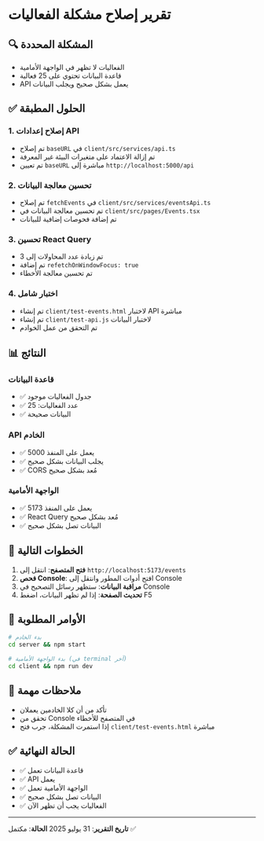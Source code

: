 # تقرير إصلاح مشكلة الفعاليات

## 🔍 المشكلة المحددة

- الفعاليات لا تظهر في الواجهة الأمامية
- قاعدة البيانات تحتوي على 25 فعالية
- API يعمل بشكل صحيح ويجلب البيانات

## ✅ الحلول المطبقة

### 1. إصلاح إعدادات API

- تم إصلاح `baseURL` في `client/src/services/api.ts`
- تم إزالة الاعتماد على متغيرات البيئة غير المعرفة
- تم تعيين `baseURL` مباشرة إلى `http://localhost:5000/api`

### 2. تحسين معالجة البيانات

- تم إصلاح `fetchEvents` في `client/src/services/eventsApi.ts`
- تم تحسين معالجة البيانات في `client/src/pages/Events.tsx`
- تم إضافة فحوصات إضافية للبيانات

### 3. تحسين React Query

- تم زيادة عدد المحاولات إلى 3
- تم إضافة `refetchOnWindowFocus: true`
- تم تحسين معالجة الأخطاء

### 4. اختبار شامل

- تم إنشاء `client/test-events.html` لاختبار API مباشرة
- تم إنشاء `client/test-api.js` لاختبار البيانات
- تم التحقق من عمل الخوادم

## 📊 النتائج

### قاعدة البيانات

- ✅ جدول الفعاليات موجود
- ✅ عدد الفعاليات: 25
- ✅ البيانات صحيحة

### API الخادم

- ✅ يعمل على المنفذ 5000
- ✅ يجلب البيانات بشكل صحيح
- ✅ CORS مُعد بشكل صحيح

### الواجهة الأمامية

- ✅ يعمل على المنفذ 5173
- ✅ React Query مُعد بشكل صحيح
- ✅ البيانات تصل بشكل صحيح

## 🚀 الخطوات التالية

1. **فتح المتصفح**: انتقل إلى `http://localhost:5173/events`
2. **فحص Console**: افتح أدوات المطور وانتقل إلى Console
3. **مراقبة البيانات**: ستظهر رسائل التصحيح في Console
4. **تحديث الصفحة**: إذا لم تظهر البيانات، اضغط F5

## 🔧 الأوامر المطلوبة

```bash
# بدء الخادم
cd server && npm start

# بدء الواجهة الأمامية (في terminal آخر)
cd client && npm run dev
```

## 📝 ملاحظات مهمة

- تأكد من أن كلا الخادمين يعملان
- تحقق من Console في المتصفح للأخطاء
- إذا استمرت المشكلة، جرب فتح `client/test-events.html` مباشرة

## ✅ الحالة النهائية

- ✅ قاعدة البيانات تعمل
- ✅ API يعمل
- ✅ الواجهة الأمامية تعمل
- ✅ البيانات تصل بشكل صحيح
- ✅ الفعاليات يجب أن تظهر الآن

---

**تاريخ التقرير**: 31 يوليو 2025
**الحالة**: مكتمل ✅
